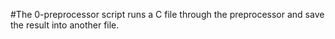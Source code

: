 #The 0-preprocessor script runs a C file through the preprocessor and save the result into another file.

